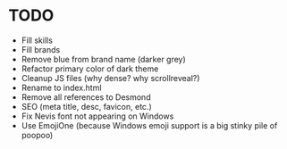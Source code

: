 # TODO

- Fill skills
- Fill brands
- Remove blue from brand name (darker grey)
- Refactor primary color of dark theme
- Cleanup JS files (why dense? why scrollreveal?)
- Rename to index.html
- Remove all references to Desmond
- SEO (meta title, desc, favicon, etc.)
- Fix Nevis font not appearing on Windows
- Use EmojiOne (because Windows emoji support is a big stinky pile of poopoo)
